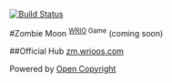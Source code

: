 [![Build Status](https://travis-ci.org/webRunes/ZombieMoon-WRIO-Game.svg?branch=master)](https://travis-ci.org/webRunes/ZombieMoon-WRIO-Game)

#Zombie Moon <sup>[WRIO](http://wrioos.com) Game</sup>
(coming soon)

##Official Hub
[zm.wrioos.com](http://zm.wrioos.com)

Powered by [Open Copyright](http://opencopyright.webrunes.com)
